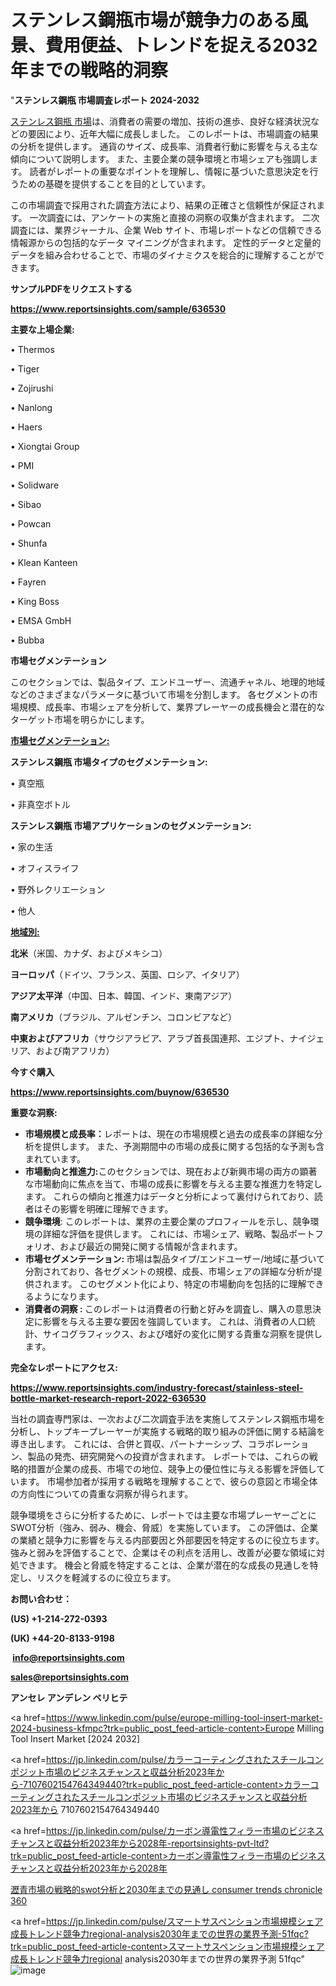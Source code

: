 # ステンレス鋼瓶市場が競争力のある風景、費用便益、トレンドを捉える2032年までの戦略的洞察

"<strong>ステンレス鋼瓶 市場調査レポート 2024-2032</strong>

<a href=https://www.reportsinsights.com/sample/636530>ステンレス鋼瓶 市場</a>は、消費者の需要の増加、技術の進歩、良好な経済状況などの要因により、近年大幅に成長しました。 このレポートは、市場調査の結果の分析を提供します。 通貨のサイズ、成長率、消費者行動に影響を与える主な傾向について説明します。 また、主要企業の競争環境と市場シェアも強調します。 読者がレポートの重要なポイントを理解し、情報に基づいた意思決定を行うための基礎を提供することを目的としています。

この市場調査で採用された調査方法により、結果の正確さと信頼性が保証されます。 一次調査には、アンケートの実施と直接の洞察の収集が含まれます。 二次調査には、業界ジャーナル、企業 Web サイト、市場レポートなどの信頼できる情報源からの包括的なデータ マイニングが含まれます。 定性的データと定量的データを組み合わせることで、市場のダイナミクスを総合的に理解することができます。

<strong><b>サンプルPDFをリクエストする</b></strong>

<a href=https://www.reportsinsights.com/sample/636530><strong><u>https://www.reportsinsights.com/sample/636530</u></strong></a>

<strong>主要な上場企業:</strong>

• Thermos

• Tiger

• Zojirushi

• Nanlong

• Haers

• Xiongtai Group

• PMI

• Solidware

• Sibao

• Powcan

• Shunfa

• Klean Kanteen

• Fayren

• King Boss

• EMSA GmbH

• Bubba

<strong>市場セグメンテーション</strong>

このセクションでは、製品タイプ、エンドユーザー、流通チャネル、地理的地域などのさまざまなパラメータに基づいて市場を分割します。 各セグメントの市場規模、成長率、市場シェアを分析して、業界プレーヤーの成長機会と潜在的なターゲット市場を明らかにします。

<strong><u>市場セグメンテーション</u></strong><strong><u>:</u></strong>

<strong>ステンレス鋼瓶 市場タイプのセグメンテーション:</strong>

• 真空瓶

• 非真空ボトル

<strong>ステンレス鋼瓶 市場アプリケーションのセグメンテーション:</strong>

• 家の生活

• オフィスライフ

• 野外レクリエーション

• 他人

<strong><u>地域別</u></strong><strong><u>:</u></strong>

<strong>北米</strong>（米国、カナダ、およびメキシコ）

<strong>ヨーロッパ</strong>（ドイツ、フランス、英国、ロシア、イタリア）

<strong>アジア太平洋</strong>（中国、日本、韓国、インド、東南アジア）

<strong>南アメリカ</strong>（ブラジル、アルゼンチン、コロンビアなど）

<strong>中東およびアフリカ</strong>（サウジアラビア、アラブ首長国連邦、エジプト、ナイジェリア、および南アフリカ）

<strong>今すぐ購入</strong>

<a href=https://www.reportsinsights.com/buynow/636530><strong><u>https://www.reportsinsights.com/buynow/636530</u></strong></a>

<strong>重要な洞察:</strong>
<ul>
  <li><strong>市場規模と成長率：</strong>レポートは、現在の市場規模と過去の成長率の詳細な分析を提供します。 また、予測期間中の市場の成長に関する包括的な予測も含まれています。</li>
  <li><strong>市場動向と推進力:</strong>このセクションでは、現在および新興市場の両方の顕著な市場動向に焦点を当て、市場の成長に影響を与える主要な推進力を特定します。 これらの傾向と推進力はデータと分析によって裏付けられており、読者はその影響を明確に理解できます。</li>
  <li><strong>競争環境</strong>: このレポートは、業界の主要企業のプロフィールを示し、競争環境の詳細な評価を提供します。 これには、市場シェア、戦略、製品ポートフォリオ、および最近の開発に関する情報が含まれます。</li>
  <li><strong>市場セグメンテーション: </strong>市場は製品タイプ/エンドユーザー/地域に基づいて分割されており、各セグメントの規模、成長、市場シェアの詳細な分析が提供されます。 このセグメント化により、特定の市場動向を包括的に理解できるようになります。</li>
  <li><strong>消費者の洞察 : </strong>このレポートは消費者の行動と好みを調査し、購入の意思決定に影響を与える主要な要因を強調しています。 これは、消費者の人口統計、サイコグラフィックス、および嗜好の変化に関する貴重な洞察を提供します。</li>
</ul>
<strong>完全なレポートにアクセス:</strong>

<a href=https://www.reportsinsights.com/industry-forecast/stainless-steel-bottle-market-research-report-2022-636530><strong><u><b>https://www.reportsinsights.com/industry-forecast/stainless-steel-bottle-market-research-report-2022-636530</b></u></strong></a>

当社の調査専門家は、一次および二次調査手法を実施してステンレス鋼瓶市場を分析し、トップキープレーヤーが実施する戦略的取り組みの評価に関する結論を導き出します。 これには、合併と買収、パートナーシップ、コラボレーション、製品の発売、研究開発への投資が含まれます。 レポートでは、これらの戦略的措置が企業の成長、市場での地位、競争上の優位性に与える影響を評価しています。 市場参加者が採用する戦略を理解することで、彼らの意図と市場全体の方向性についての貴重な洞察が得られます。

競争環境をさらに分析するために、レポートでは主要な市場プレーヤーごとにSWOT分析（強み、弱み、機会、脅威）を実施しています。 この評価は、企業の業績と競争力に影響を与える内部要因と外部要因を特定するのに役立ちます。 強みと弱みを評価することで、企業はその利点を活用し、改善が必要な領域に対処できます。 機会と脅威を特定することは、企業が潜在的な成長の見通しを特定し、リスクを軽減するのに役立ちます。

<strong>お問い合わせ：</strong>

<strong>(US) +1-214-272-0393</strong>

<strong>(UK) +44-20-8133-9198</strong>

<strong> </strong><a href=info@reportsinsights.com><strong><u>info@reportsinsights.com</u></strong></a>

<a href=sales@reportsinsights.com><strong><u>sales@reportsinsights.com</u></strong></a>

<strong>アンセレ アンデレン ベリヒテ</strong>

<a href=https://www.linkedin.com/pulse/europe-milling-tool-insert-market-2024-business-kfmpc?trk=public_post_feed-article-content>Europe Milling Tool Insert Market [2024 2032]</a>

<a href=https://jp.linkedin.com/pulse/カラーコーティングされたスチールコンポジット市場のビジネスチャンスと収益分析2023年から-7107602154764349440?trk=public_post_feed-article-content>カラーコーティングされたスチールコンポジット市場のビジネスチャンスと収益分析2023年から 7107602154764349440</a>

<a href=https://jp.linkedin.com/pulse/カーボン導電性フィラー市場のビジネスチャンスと収益分析2023年から2028年-reportsinsights-pvt-ltd?trk=public_post_feed-article-content>カーボン導電性フィラー市場のビジネスチャンスと収益分析2023年から2028年</a>

<a href=https://www.linkedin.com/pulse/瀝青市場の戦略的swot分析と2030年までの見通し-consumer-trends-chronicle-360/>瀝青市場の戦略的swot分析と2030年までの見通し consumer trends chronicle 360</a>

<a href=https://jp.linkedin.com/pulse/スマートサスペンション市場規模シェア成長トレンド競争力regional-analysis2030年までの世界の業界予測-51fqc?trk=public_post_feed-article-content>スマートサスペンション市場規模シェア成長トレンド競争力regional analysis2030年までの世界の業界予測 51fqc</a>"
![image](https://github.com/gayatrid12/RImarketTech/assets/158473851/5866459a-a25f-4e8b-87d1-4ecb5972581e)
